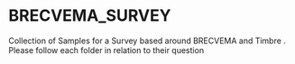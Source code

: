 # BRECVEMA_SURVEY
Collection of Samples for a Survey based around BRECVEMA and Timbre
. Please follow each folder in relation to their question
